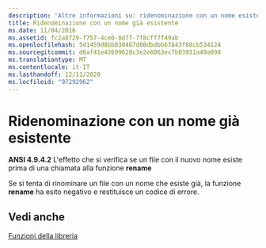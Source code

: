 ```yaml
---
description: 'Altre informazioni su: ridenominazione con un nome esistente'
title: Ridenominazione con un nome già esistente
ms.date: 11/04/2016
ms.assetid: fc2a8f29-f757-4ce0-8d7f-7f8cff7f49ab
ms.openlocfilehash: 5d1459d8bb830467d08dbdbb67843f88cb534124
ms.sourcegitcommit: d6af41e42699628c3e2e6063ec7b03931a49a098
ms.translationtype: MT
ms.contentlocale: it-IT
ms.lasthandoff: 12/11/2020
ms.locfileid: "97292962"
---
```

# <a name="renaming-with-a-name-that-exists"></a>Ridenominazione con un nome già esistente

**ANSI 4.9.4.2** L'effetto che si verifica se un file con il nuovo nome esiste prima di una chiamata alla funzione **rename**

Se si tenta di rinominare un file con un nome che esiste già, la funzione **rename** ha esito negativo e restituisce un codice di errore.

## <a name="see-also"></a>Vedi anche

[Funzioni della libreria](../c-language/library-functions.md)
